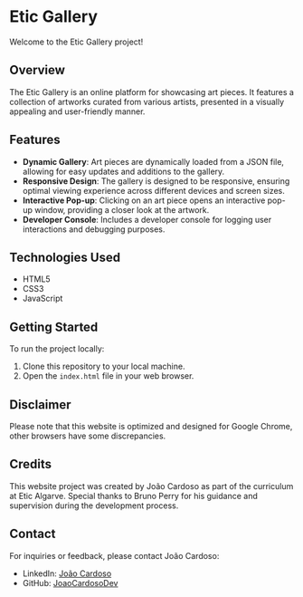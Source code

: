 # Etic Gallery

Welcome to the Etic Gallery project!

## Overview

The Etic Gallery is an online platform for showcasing art pieces. It features a collection of artworks curated from various artists, presented in a visually appealing and user-friendly manner.

## Features

- **Dynamic Gallery**: Art pieces are dynamically loaded from a JSON file, allowing for easy updates and additions to the gallery.
- **Responsive Design**: The gallery is designed to be responsive, ensuring optimal viewing experience across different devices and screen sizes.
- **Interactive Pop-up**: Clicking on an art piece opens an interactive pop-up window, providing a closer look at the artwork.
- **Developer Console**: Includes a developer console for logging user interactions and debugging purposes.

## Technologies Used

- HTML5
- CSS3
- JavaScript

## Getting Started

To run the project locally:

1. Clone this repository to your local machine.
2. Open the `index.html` file in your web browser.

## Disclaimer

Please note that this website is optimized and designed for Google Chrome, other browsers have some discrepancies.

## Credits

This website project was created by João Cardoso as part of the curriculum at Etic Algarve. Special thanks to Bruno Perry for his guidance and supervision during the development process.

## Contact

For inquiries or feedback, please contact João Cardoso:

- LinkedIn: [João Cardoso](https://www.linkedin.com/in/joao-cardoso-dev)
- GitHub: [JoaoCardosoDev](https://github.com/JoaoCardosoDev)
